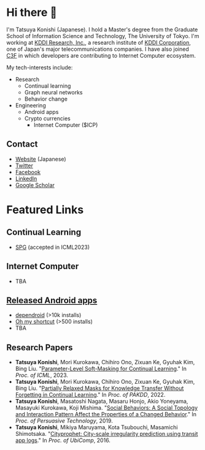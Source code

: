 # Hi there 🙌

I'm Tatsuya Konishi (Japanese). I hold a Master's degree from the Graduate School of Information Science and Technology, The University of Tokyo.
I'm working at [KDDI Research, Inc.](https://www.kddi-research.jp/english), a research institute of [KDDI Corporation](https://www.kddi.com/english/), one of Japan's major telecommunications companies.
I have also joined [C3F](https://www.c3f-iu-university.com/) in which developers are contributing to Internet Computer ecosystem.

My tech-interests include:

- Research
  - Continual learning
  - Graph neural networks
  - Behavior change
- Engineering
  - Android apps
  - Crypto currencies
    - Internet Computer ($ICP)

## Contact

- [Website](https://ukaznil.com) (Japanese)
- [Twitter](https://twitter.com/ukaznil)
- [Facebook](https://www.facebook.com/ukaznil)
- [LinkedIn](https://www.linkedin.com/in/ukaznil/)
- [Google Scholar](https://scholar.google.com/citations?user=tx15SxoAAAAJ)

# Featured Links

## Continual Learning

- [SPG](https://github.com/UIC-Liu-Lab/spg) (accepted in ICML2023)

## Internet Computer

- TBA

## [Released Android apps](https://play.google.com/store/apps/developer?id=ukaznil)

- [dependroid](https://play.google.com/store/apps/details?id=com.zienoc.dependroid) (>10k installs)
- [Oh my shortcut](https://play.google.com/store/apps/details?id=com.zienoc.oh_my_shortcut) (>500 installs)
- TBA

## Research Papers

- **Tatsuya Konishi**, Mori Kurokawa, Chihiro Ono, Zixuan Ke, Gyuhak Kim, Bing Liu. "[Parameter-Level Soft-Masking for Continual Learning](https://proceedings.mlr.press/v202/konishi23a.html)." In _Proc. of ICML_, 2023.
- **Tatsuya Konishi**, Mori Kurokawa, Chihiro Ono, Zixuan Ke, Gyuhak Kim, Bing Liu. "[Partially Relaxed Masks for Knowledge Transfer Without Forgetting in Continual Learning](https://dl.acm.org/doi/abs/10.1007/978-3-031-05933-9_29)." In _Proc. of PAKDD_, 2022.
- **Tatsuya Konishi**, Masatoshi Nagata, Masaru Honjo, Akio Yoneyama, Masayuki Kurokawa, Koji Mishima. "[Social Behaviors: A Social Topology and Interaction Pattern Affect the Properties of a Changed Behavior](https://link.springer.com/chapter/10.1007/978-3-030-17287-9_25)." In _Proc. of Persuasive Technology_, 2019.
- **Tatsuya Konishi**, Mikiya Maruyama, Kota Tsubouchi, Masamichi Shimotsaka. "[Cityprophet: City-scale irregularity prediction using transit app logs](https://dl.acm.org/doi/10.1145/2971648.2971718)." In _Proc. of UbiComp_, 2016.
